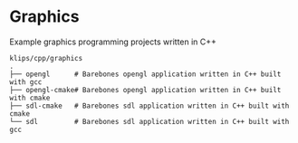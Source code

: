 # Graphics

Example graphics programming projects written in C++

```
klips/cpp/graphics
.
├── opengl      # Barebones opengl application written in C++ built with gcc
├── opengl-cmake# Barebones opengl application written in C++ built with cmake
├── sdl-cmake   # Barebones sdl application written in C++ built with cmake
└── sdl         # Barebones sdl application written in C++ built with gcc
```
